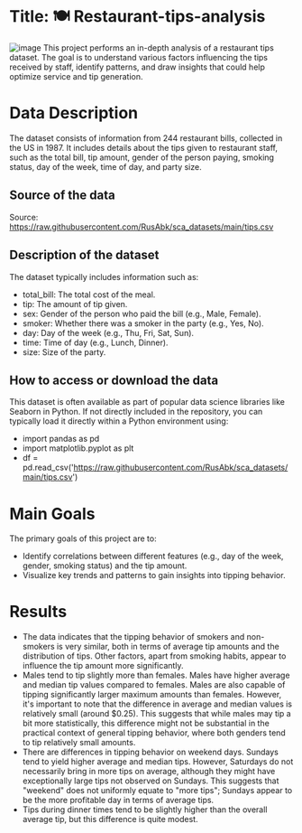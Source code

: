 # Title: 🍽️ Restaurant-tips-analysis
![image](https://github.com/user-attachments/assets/ebff8e00-25ee-4143-9714-97566b5eb796)
This project performs an in-depth analysis of a restaurant tips dataset. The goal is to understand various factors influencing the tips received by staff, identify patterns, and draw insights that could help optimize service and tip generation.
# Data Description
The dataset consists of information from 244 restaurant bills, collected in the US in 1987. It includes details about the tips given to restaurant staff, such as the total bill, tip amount, gender of the person paying, smoking status, day of the week, time of day, and party size.
## Source of the data
Source: https://raw.githubusercontent.com/RusAbk/sca_datasets/main/tips.csv
## Description of the dataset
The dataset typically includes information such as:
- total_bill: The total cost of the meal.
- tip: The amount of tip given.
- sex: Gender of the person who paid the bill (e.g., Male, Female).
- smoker: Whether there was a smoker in the party (e.g., Yes, No).
- day: Day of the week (e.g., Thu, Fri, Sat, Sun).
- time: Time of day (e.g., Lunch, Dinner).
- size: Size of the party.
## How to access or download the data
This dataset is often available as part of popular data science libraries like Seaborn in Python. If not directly included in the repository, you can typically load it directly within a Python environment using:
- import pandas as pd
- import matplotlib.pyplot as plt
- df = pd.read_csv('https://raw.githubusercontent.com/RusAbk/sca_datasets/main/tips.csv')
# Main Goals
The primary goals of this project are to:
- Identify correlations between different features (e.g., day of the week, gender, smoking status) and the tip amount.
- Visualize key trends and patterns to gain insights into tipping behavior.
# Results
- The data indicates that the tipping behavior of smokers and non-smokers is very similar, both in terms of average tip amounts and the distribution of tips. Other factors, apart from smoking habits, appear to influence the tip amount more significantly.
- Males tend to tip slightly more than females. Males have higher average and median tip values compared to females. Males are also capable of tipping significantly larger maximum amounts than females. However, it's important to note that the difference in average and median values is relatively small (around $0.25). This suggests that while males may tip a bit more statistically, this difference might not be substantial in the practical context of general tipping behavior, where both genders tend to tip relatively small amounts.
- There are differences in tipping behavior on weekend days. Sundays tend to yield higher average and median tips. However, Saturdays do not necessarily bring in more tips on average, although they might have exceptionally large tips not observed on Sundays. This suggests that "weekend" does not uniformly equate to "more tips"; Sundays appear to be the more profitable day in terms of average tips.
- Tips during dinner times tend to be slightly higher than the overall average tip, but this difference is quite modest.
